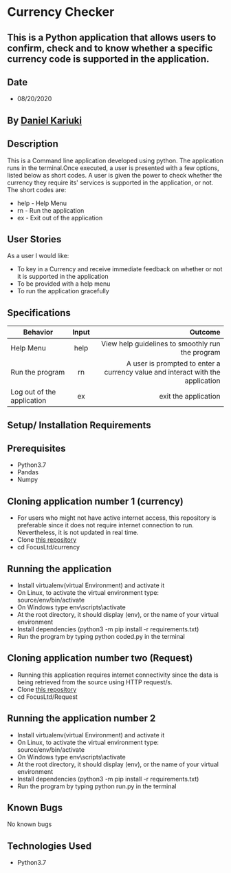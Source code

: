 # Currency Checker

## This is a Python application that allows users to confirm, check and to know whether a specific currency code is supported in the application.

## Date 
* 08/20/2020

## By **[Daniel Kariuki ](https://github.com/Buttonupd)**

## Description
This is a Command line application developed using python. The application runs in the terminal.Once executed, a user is presented with a few options, listed below as short codes.
A user is given the power to check whether the currency they require its' services is supported in the application, or not. <br/>
The short codes are:
* help - Help Menu
* rn -   Run the application
* ex -   Exit out of the application

## User Stories
As a user I would like:
* To key in a Currency and receive immediate feedback on whether or not it is supported in the application
* To be provided with a help menu
* To run the application gracefully

## Specifications
| Behavior        | Input           | Outcome  |
| ------------- |:-------------:| -----:|
| Help Menu | help | View help guidelines to smoothly run the program |
| Run the program| rn | A user is prompted to enter a currency value and interact with the application |
| Log out of the application | ex| exit the application |

## Setup/ Installation Requirements

## Prerequisites
* Python3.7
* Pandas
* Numpy

## Cloning application number 1 (currency)
* For users who might not have active internet access, this repository is preferable since it does not require internet connection to run. Nevertheless, it is not updated in real time.
* Clone [this repository](https://github.com/Buttonupd/Explore/)
* cd FocusLtd/currency

## Running the application

* Install virtualenv(virtual Environment) and activate it
* On Linux, to activate the virtual environment type: source/env/bin/activate <br/>
* On Windows type env\scripts\activate
* At the root directory, it should display (env), or the name of your virtual environment
* Install dependencies (python3 -m pip install -r requirements.txt)
* Run the program by typing python coded.py in the terminal

## Cloning application number two (Request)
* Running this application requires internet connectivity since the data is being retrieved from the source using HTTP request/s.
* Clone [this repository](https://github.com/Buttonupd/Explore/)
* cd FocusLtd/Request

## Running the application number 2
* Install virtualenv(virtual Environment) and activate it
* On Linux, to activate the virtual environment type: source/env/bin/activate <br/>
* On Windows type env\scripts\activate
* At the root directory, it should display (env), or the name of your virtual environment
* Install dependencies (python3 -m pip install -r requirements.txt)
* Run the program by typing python run.py in the terminal

## Known Bugs

No known bugs

## Technologies Used
- Python3.7




